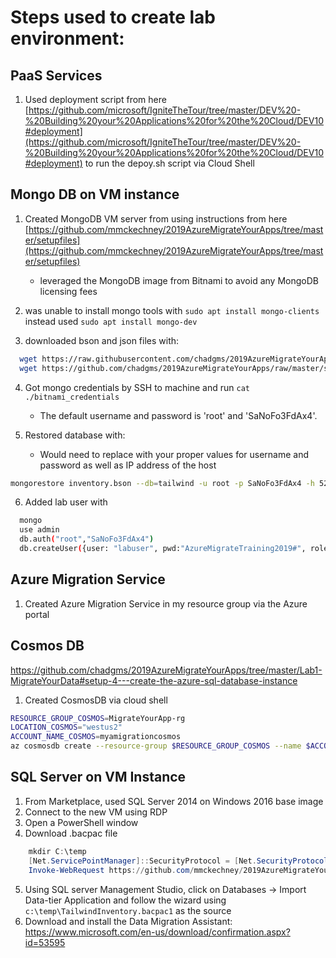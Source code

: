 # Steps used to create lab environment:

## PaaS Services

1. Used deployment script from here [https://github.com/microsoft/IgniteTheTour/tree/master/DEV%20-%20Building%20your%20Applications%20for%20the%20Cloud/DEV10#deployment](https://github.com/microsoft/IgniteTheTour/tree/master/DEV%20-%20Building%20your%20Applications%20for%20the%20Cloud/DEV10#deployment) to run the depoy.sh script via Cloud Shell

## Mongo DB on VM instance

1. Created MongoDB VM server from using instructions from here [https://github.com/mmckechney/2019AzureMigrateYourApps/tree/master/setupfiles](https://github.com/mmckechney/2019AzureMigrateYourApps/tree/master/setupfiles)

    - leveraged the MongoDB image from Bitnami to avoid any MongoDB licensing fees
2. was unable to install mongo tools with `sudo apt install mongo-clients` instead used `sudo apt install mongo-dev`

3. downloaded bson and json files with:

```bash
  wget https://raw.githubusercontent.com/chadgms/2019AzureMigrateYourApps/master/setupfiles/inventory.metadata.json
  wget https://github.com/chadgms/2019AzureMigrateYourApps/raw/master/setupfiles/inventory.bson
```

4. Got mongo credentials by SSH to machine and run `cat ./bitnami_credentials`
    - The default username and password is 'root' and 'SaNoFo3FdAx4'.

5. Restored database with:

   - Would need to replace with your proper values for username and password as well as IP address of the host

```bash
mongorestore inventory.bson --db=tailwind -u root -p SaNoFo3FdAx4 -h 52.151.0.33
```

6. Added lab user with

```bash
  mongo
  use admin
  db.auth("root","SaNoFo3FdAx4")
  db.createUser({user: "labuser", pwd:"AzureMigrateTraining2019#", roles:[{role: "read", db:"tailwind"}]})
```
## Azure Migration Service

1. Created Azure Migration Service in my resource group via the Azure portal

## Cosmos DB

<https://github.com/chadgms/2019AzureMigrateYourApps/tree/master/Lab1-MigrateYourData#setup-4---create-the-azure-sql-database-instance>

1. Created CosmosDB via cloud shell

```bash
RESOURCE_GROUP_COSMOS=MigrateYourApp-rg
LOCATION_COSMOS="westus2"
ACCOUNT_NAME_COSMOS=myamigrationcosmos
az cosmosdb create --resource-group $RESOURCE_GROUP_COSMOS --name $ACCOUNT_NAME_COSMOS --kind MongoDB --locations regionName=$LOCATION_COSMOS
```

## SQL Server on VM Instance

1. From Marketplace, used SQL Server 2014 on Windows 2016 base image
2. Connect to the new VM using RDP
3. Open a PowerShell window
4. Download .bacpac file

```PowerShell
    mkdir C:\temp
    [Net.ServicePointManager]::SecurityProtocol = [Net.SecurityProtocolType]::Tls12
    Invoke-WebRequest https://github.com/mmckechney/2019AzureMigrateYourApps/raw/master/setupfiles/TailwindInventory.bacpac -O c:\temp\TailwindInventory.bacpac
```

5. Using SQL server Management Studio, click on Databases -> Import Data-tier Application and follow the wizard using `c:\temp\TailwindInventory.bacpac1` as the source
6. Download and install the Data Migration Assistant: <https://www.microsoft.com/en-us/download/confirmation.aspx?id=53595>